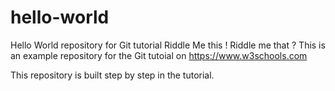 # hello-world
Hello World repository for Git tutorial
Riddle Me this !
Riddle me that ?
This is an example repository for the Git tutoial on https://www.w3schools.com

This repository is built step by step in the tutorial. 

